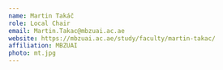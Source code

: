 ```yaml
---
name: Martin Takáč
role: Local Chair
email: Martin.Takac@mbzuai.ac.ae
website: https://mbzuai.ac.ae/study/faculty/martin-takac/
affiliation: MBZUAI
photo: mt.jpg
---
```

